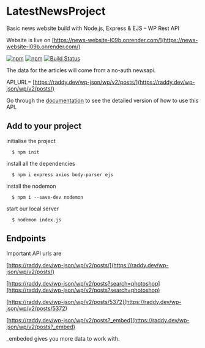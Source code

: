 # LatestNewsProject

Basic news website build with Node.js, Express & EJS – WP Rest API

Website is live on [https://news-website-l09b.onrender.com/](https://news-website-l09b.onrender.com/)


[![npm](https://img.shields.io/npm/v/newsapi.svg)](https://www.npmjs.com/package/newsapi)
[![npm](https://img.shields.io/npm/dt/newsapi.svg)](https://www.npmjs.com/package/newsapi)
[![Build Status](https://travis-ci.org/bzarras/newsapi.svg?branch=master)](https://travis-ci.org/bzarras/newsapi)

The data for the articles will come from a no-auth newsapi.

API_URL= [https://raddy.dev/wp-json/wp/v2/posts/](https://raddy.dev/wp-json/wp/v2/posts/)

Go through the [documentation](https://raddy.dev/blog/build-news-website-with-node-js-express-ejs-wp-rest-api/) to see the detailed version of how to use this API.

## Add to your project

initialise the project
```shell
  $ npm init
```

install all the dependencies
```shell
  $ npm i express axios body-parser ejs
```

install the nodemon 
```shell
  $ npm i --save-dev nodemon
```

start our local server
```shell
  $ nodemon index.js
```

## Endpoints
Important API urls are

[https://raddy.dev/wp-json/wp/v2/posts/](https://raddy.dev/wp-json/wp/v2/posts/)

[https://raddy.dev/wp-json/wp/v2/posts?search=photoshop](https://raddy.dev/wp-json/wp/v2/posts?search=photoshop)

[https://raddy.dev/wp-json/wp/v2/posts/5372](https://raddy.dev/wp-json/wp/v2/posts/5372)

[https://raddy.dev/wp-json/wp/v2/posts?_embed](https://raddy.dev/wp-json/wp/v2/posts?_embed)


_embeded gives you more data to work with.




